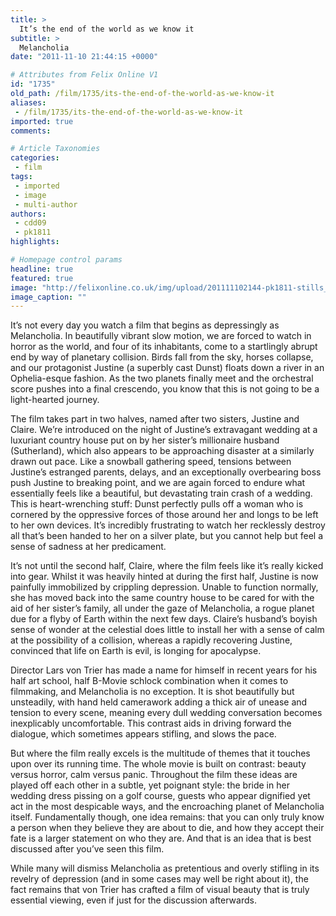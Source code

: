 ```yaml
---
title: >
  It’s the end of the world as we know it
subtitle: >
  Melancholia
date: "2011-11-10 21:44:15 +0000"

# Attributes from Felix Online V1
id: "1735"
old_path: /film/1735/its-the-end-of-the-world-as-we-know-it
aliases:
 - /film/1735/its-the-end-of-the-world-as-we-know-it
imported: true
comments:

# Article Taxonomies
categories:
 - film
tags:
 - imported
 - image
 - multi-author
authors:
 - cdd09
 - pk1811
highlights:

# Homepage control params
headline: true
featured: true
image: "http://felixonline.co.uk/img/upload/201111102144-pk1811-stills_melancholia_resized.jpg"
image_caption: ""
---
```


It’s not every day you watch a film that begins as depressingly as Melancholia. In beautifully vibrant slow motion, we are forced to watch in horror as the world, and four of its inhabitants, come to a startlingly abrupt end by way of planetary collision. Birds fall from the sky, horses collapse, and our protagonist Justine (a superbly cast Dunst) floats down a river in an Ophelia-esque fashion. As the two planets finally meet and the orchestral score pushes into a final crescendo, you know that this is not going to be a light-hearted journey.

The film takes part in two halves, named after two sisters, Justine and Claire. We’re introduced on the night of Justine’s extravagant wedding at a luxuriant country house put on by her sister’s millionaire husband (Sutherland), which also appears to be approaching disaster at a similarly drawn out pace. Like a snowball gathering speed, tensions between Justine’s estranged parents, delays, and an exceptionally overbearing boss push Justine to breaking point, and we are again forced to endure what essentially feels like a beautiful, but devastating train crash of a wedding. This is heart-wrenching stuff: Dunst perfectly pulls off a woman who is cornered by the oppressive forces of those around her and longs to be left to her own devices. It’s incredibly frustrating to watch her recklessly destroy all that’s been handed to her on a silver plate, but you cannot help but feel a sense of sadness at her predicament.

It’s not until the second half, Claire, where the film feels like it’s really kicked into gear. Whilst it was heavily hinted at during the first half, Justine is now painfully immobilized by crippling depression. Unable to function normally, she has moved back into the same country house to be cared for with the aid of her sister’s family, all under the gaze of Melancholia, a rogue planet due for a flyby of Earth within the next few days. Claire’s husband’s boyish sense of wonder at the celestial does little to install her with a sense of calm at the possibility of a collision, whereas a rapidly recovering Justine, convinced that life on Earth is evil, is longing for apocalypse.

Director Lars von Trier has made a name for himself in recent years for his half art school, half B-Movie schlock combination when it comes to filmmaking, and Melancholia is no exception. It is shot beautifully but unsteadily, with hand held camerawork adding a thick air of unease and tension to every scene, meaning every dull wedding conversation becomes inexplicably uncomfortable. This contrast aids in driving forward the dialogue, which sometimes appears stifling, and slows the pace.

But where the film really excels is the multitude of themes that it touches upon over its running time. The whole movie is built on contrast: beauty versus horror, calm versus panic. Throughout the film these ideas are played off each other in a subtle, yet poignant style: the bride in her wedding dress pissing on a golf course, guests who appear dignified yet act in the most despicable ways, and the encroaching planet of Melancholia itself. Fundamentally though, one idea remains: that you can only truly know a person when they believe they are about to die, and how they accept their fate is a larger statement on who they are. And that is an idea that is best discussed after you’ve seen this film.

While many will dismiss Melancholia as pretentious and overly stifling in its revelry of depression (and in some cases may well be right about it), the fact remains that von Trier has crafted a film of visual beauty that is truly essential viewing, even if just for the discussion afterwards.
